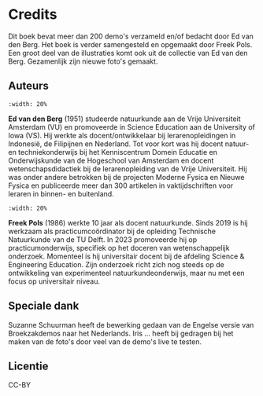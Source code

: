# Credits

Dit boek bevat meer dan 200 demo's verzameld en/of bedacht door Ed van den Berg. Het boek is verder samengesteld en opgemaakt door Freek Pols. Een groot deel van de illustraties komt ook uit de collectie van Ed van den Berg. Gezamenlijk zijn nieuwe foto's gemaakt.

## Auteurs
```{figure} auth_Ed.jpg
:width: 20%
```

**Ed van den Berg** (1951) studeerde natuurkunde aan de Vrije Universiteit Amsterdam (VU) en promoveerde in Science Education aan de University of Iowa (VS). Hij werkte als docent/ontwikkelaar bij lerarenopleidingen in Indonesië, de Filipijnen en Nederland. Tot voor kort was hij docent natuur- en techniekonderwijs bij het Kenniscentrum Domein Educatie en Onderwijskunde van de Hogeschool van Amsterdam en docent wetenschapsdidactiek bij de lerarenopleiding van de Vrije Universiteit. Hij was onder andere betrokken bij de projecten Moderne Fysica en Nieuwe Fysica en publiceerde meer dan 300 artikelen in vaktijdschriften voor leraren in binnen- en buitenland.


```{figure} auth_Freek.jpg
:width: 20%
```
**Freek Pols** (1986) werkte 10 jaar als docent natuurkunde. Sinds 2019 is hij werkzaam als practicumcoördinator bij de opleiding Technische Natuurkunde van de TU Delft. In 2023 promoveerde hij op practicumonderwijs, specifiek op het doceren van wetenschappelijk onderzoek. Momenteel is hij universitair docent bij de afdeling Science & Engineering Education. Zijn onderzoek richt zich nog steeds op de ontwikkeling van experimenteel natuurkundeonderwijs, maar nu met een focus op universitair niveau.


## Speciale dank
Suzanne Schuurman heeft de bewerking gedaan van de Engelse versie van Broekzakdemos naar het Nederlands. 
Iris ... heeft bij gedragen bij het maken van de foto's door veel van de demo's live te testen.


## Licentie
CC-BY

## 